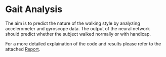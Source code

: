 # Gait Analysis

The aim is to predict the nature of the walking style by analyzing accelerometer and gyroscope data. The output of the neural network should predict whether the subject walked normally or with handicap.

For a more detailed explaination of the code and results please refer to the attached [Report](Report.pdf).

